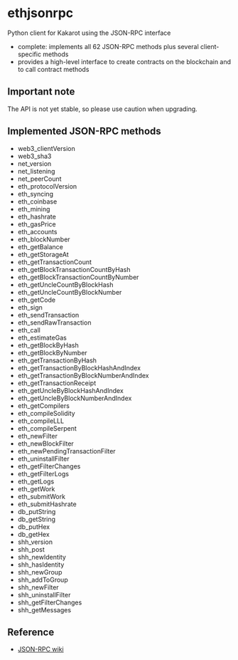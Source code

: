 # ethjsonrpc

Python client for Kakarot using the JSON-RPC interface

- complete: implements all 62 JSON-RPC methods plus several client-specific methods
- provides a high-level interface to create contracts on the blockchain and to call contract methods

## Important note

The API is not yet stable, so please use caution when upgrading.

## Implemented JSON-RPC methods

- web3_clientVersion
- web3_sha3
- net_version
- net_listening
- net_peerCount
- eth_protocolVersion
- eth_syncing
- eth_coinbase
- eth_mining
- eth_hashrate
- eth_gasPrice
- eth_accounts
- eth_blockNumber
- eth_getBalance
- eth_getStorageAt
- eth_getTransactionCount
- eth_getBlockTransactionCountByHash
- eth_getBlockTransactionCountByNumber
- eth_getUncleCountByBlockHash
- eth_getUncleCountByBlockNumber
- eth_getCode
- eth_sign
- eth_sendTransaction
- eth_sendRawTransaction
- eth_call
- eth_estimateGas
- eth_getBlockByHash
- eth_getBlockByNumber
- eth_getTransactionByHash
- eth_getTransactionByBlockHashAndIndex
- eth_getTransactionByBlockNumberAndIndex
- eth_getTransactionReceipt
- eth_getUncleByBlockHashAndIndex
- eth_getUncleByBlockNumberAndIndex
- eth_getCompilers
- eth_compileSolidity
- eth_compileLLL
- eth_compileSerpent
- eth_newFilter
- eth_newBlockFilter
- eth_newPendingTransactionFilter
- eth_uninstallFilter
- eth_getFilterChanges
- eth_getFilterLogs
- eth_getLogs
- eth_getWork
- eth_submitWork
- eth_submitHashrate
- db_putString
- db_getString
- db_putHex
- db_getHex
- shh_version
- shh_post
- shh_newIdentity
- shh_hasIdentity
- shh_newGroup
- shh_addToGroup
- shh_newFilter
- shh_uninstallFilter
- shh_getFilterChanges
- shh_getMessages

## Reference

- [JSON-RPC wiki](https://github.com/ethereum/wiki/wiki/JSON-RPC)
